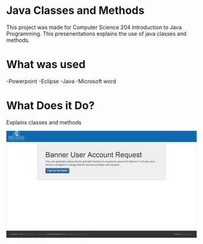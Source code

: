 # Java Classes and Methods
This project was made for Computer Science 204 Introduction to Java Programming. This presenentations explains the use of java classes and methods.

# What was used

-Powerpoint 
-Eclipse
-Java
-Microsoft word

# What Does it Do?
Explains classes and methods  

![alt tag](https://github.com/RT-Design/BannerSec/blob/master/Pictures/Index.png)

